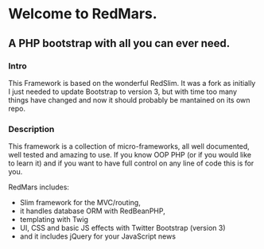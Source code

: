 # Welcome to RedMars.
## A PHP bootstrap with all you can ever need.
### Intro
This Framework is based on the wonderful RedSlim. It was a fork as initially I just needed to update Bootstrap to version 3, but with time too many things have changed and now it should probably be mantained on its own repo.

### Description
This framework is a collection of micro-frameworks, all well documented, well tested and amazing to use. If you know OOP PHP (or if you would like to learn it) and if you want to have full control on any line of code this is for you.

RedMars includes:
* Slim framework for the MVC/routing,
* it handles database ORM with RedBeanPHP,
* templating with Twig
* UI, CSS and basic JS effects with Twitter Bootstrap (version 3)
* and it includes jQuery for your JavaScript news
